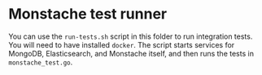# Monstache test runner

You can use the `run-tests.sh` script in this folder to run integration tests. You will need to have installed
`docker`.  The script starts services for MongoDB, Elasticsearch, and Monstache itself, and
then runs the tests in `monstache_test.go`.
